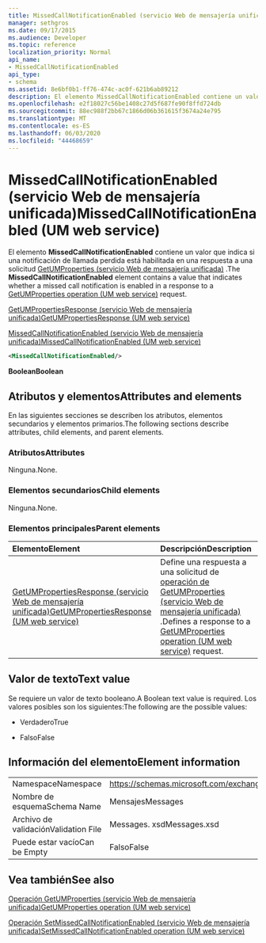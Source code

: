 ```yaml
---
title: MissedCallNotificationEnabled (servicio Web de mensajería unificada)
manager: sethgros
ms.date: 09/17/2015
ms.audience: Developer
ms.topic: reference
localization_priority: Normal
api_name:
- MissedCallNotificationEnabled
api_type:
- schema
ms.assetid: 8e6bf0b1-ff76-474c-ac0f-621b6ab89212
description: El elemento MissedCallNotificationEnabled contiene un valor que indica si una notificación de llamada perdida está habilitada en una respuesta a una solicitud GetUMProperties (servicio Web de mensajería unificada).
ms.openlocfilehash: e2f18027c56be1408c27d5f687fe90f8ffd724db
ms.sourcegitcommit: 88ec988f2bb67c1866d06b361615f3674a24e795
ms.translationtype: MT
ms.contentlocale: es-ES
ms.lasthandoff: 06/03/2020
ms.locfileid: "44468659"
---
```

# <a name="missedcallnotificationenabled-um-web-service"></a><span data-ttu-id="e502d-103">MissedCallNotificationEnabled (servicio Web de mensajería unificada)</span><span class="sxs-lookup"><span data-stu-id="e502d-103">MissedCallNotificationEnabled (UM web service)</span></span>

<span data-ttu-id="e502d-104">El elemento **MissedCallNotificationEnabled** contiene un valor que indica si una notificación de llamada perdida está habilitada en una respuesta a una solicitud [GetUMProperties (servicio Web de mensajería unificada)](getumproperties-operation-um-web-service.md) .</span><span class="sxs-lookup"><span data-stu-id="e502d-104">The **MissedCallNotificationEnabled** element contains a value that indicates whether a missed call notification is enabled in a response to a [GetUMProperties operation (UM web service)](getumproperties-operation-um-web-service.md) request.</span></span> 
  
[<span data-ttu-id="e502d-105">GetUMPropertiesResponse (servicio Web de mensajería unificada)</span><span class="sxs-lookup"><span data-stu-id="e502d-105">GetUMPropertiesResponse (UM web service)</span></span>](getumpropertiesresponse-um-web-service.md)
  
[<span data-ttu-id="e502d-106">MissedCallNotificationEnabled (servicio Web de mensajería unificada)</span><span class="sxs-lookup"><span data-stu-id="e502d-106">MissedCallNotificationEnabled (UM web service)</span></span>](missedcallnotificationenabled-um-web-service.md)
  
```xml
<MissedCallNotificationEnabled/>
```

 <span data-ttu-id="e502d-107">**Boolean**</span><span class="sxs-lookup"><span data-stu-id="e502d-107">**Boolean**</span></span>
## <a name="attributes-and-elements"></a><span data-ttu-id="e502d-108">Atributos y elementos</span><span class="sxs-lookup"><span data-stu-id="e502d-108">Attributes and elements</span></span>

<span data-ttu-id="e502d-109">En las siguientes secciones se describen los atributos, elementos secundarios y elementos primarios.</span><span class="sxs-lookup"><span data-stu-id="e502d-109">The following sections describe attributes, child elements, and parent elements.</span></span>
  
### <a name="attributes"></a><span data-ttu-id="e502d-110">Atributos</span><span class="sxs-lookup"><span data-stu-id="e502d-110">Attributes</span></span>

<span data-ttu-id="e502d-111">Ninguna.</span><span class="sxs-lookup"><span data-stu-id="e502d-111">None.</span></span>
  
### <a name="child-elements"></a><span data-ttu-id="e502d-112">Elementos secundarios</span><span class="sxs-lookup"><span data-stu-id="e502d-112">Child elements</span></span>

<span data-ttu-id="e502d-113">Ninguna.</span><span class="sxs-lookup"><span data-stu-id="e502d-113">None.</span></span>
  
### <a name="parent-elements"></a><span data-ttu-id="e502d-114">Elementos principales</span><span class="sxs-lookup"><span data-stu-id="e502d-114">Parent elements</span></span>

|<span data-ttu-id="e502d-115">**Elemento**</span><span class="sxs-lookup"><span data-stu-id="e502d-115">**Element**</span></span>|<span data-ttu-id="e502d-116">**Descripción**</span><span class="sxs-lookup"><span data-stu-id="e502d-116">**Description**</span></span>|
|:-----|:-----|
|[<span data-ttu-id="e502d-117">GetUMPropertiesResponse (servicio Web de mensajería unificada)</span><span class="sxs-lookup"><span data-stu-id="e502d-117">GetUMPropertiesResponse (UM web service)</span></span>](getumpropertiesresponse-um-web-service.md) <br/> |<span data-ttu-id="e502d-118">Define una respuesta a una solicitud de [operación de GetUMProperties (servicio Web de mensajería unificada)](getumproperties-operation-um-web-service.md) .</span><span class="sxs-lookup"><span data-stu-id="e502d-118">Defines a response to a [GetUMProperties operation (UM web service)](getumproperties-operation-um-web-service.md) request.</span></span>  <br/> |
   
## <a name="text-value"></a><span data-ttu-id="e502d-119">Valor de texto</span><span class="sxs-lookup"><span data-stu-id="e502d-119">Text value</span></span>

<span data-ttu-id="e502d-120">Se requiere un valor de texto booleano.</span><span class="sxs-lookup"><span data-stu-id="e502d-120">A Boolean text value is required.</span></span> <span data-ttu-id="e502d-121">Los valores posibles son los siguientes:</span><span class="sxs-lookup"><span data-stu-id="e502d-121">The following are the possible values:</span></span>
  
- <span data-ttu-id="e502d-122">Verdadero</span><span class="sxs-lookup"><span data-stu-id="e502d-122">True</span></span>
    
- <span data-ttu-id="e502d-123">Falso</span><span class="sxs-lookup"><span data-stu-id="e502d-123">False</span></span>
    
## <a name="element-information"></a><span data-ttu-id="e502d-124">Información del elemento</span><span class="sxs-lookup"><span data-stu-id="e502d-124">Element information</span></span>

|||
|:-----|:-----|
|<span data-ttu-id="e502d-125">Namespace</span><span class="sxs-lookup"><span data-stu-id="e502d-125">Namespace</span></span>  <br/> |https://schemas.microsoft.com/exchange/services/2006/messages  <br/> |
|<span data-ttu-id="e502d-126">Nombre de esquema</span><span class="sxs-lookup"><span data-stu-id="e502d-126">Schema Name</span></span>  <br/> |<span data-ttu-id="e502d-127">Mensajes</span><span class="sxs-lookup"><span data-stu-id="e502d-127">Messages</span></span>  <br/> |
|<span data-ttu-id="e502d-128">Archivo de validación</span><span class="sxs-lookup"><span data-stu-id="e502d-128">Validation File</span></span>  <br/> |<span data-ttu-id="e502d-129">Messages. xsd</span><span class="sxs-lookup"><span data-stu-id="e502d-129">Messages.xsd</span></span>  <br/> |
|<span data-ttu-id="e502d-130">Puede estar vacío</span><span class="sxs-lookup"><span data-stu-id="e502d-130">Can be Empty</span></span>  <br/> |<span data-ttu-id="e502d-131">Falso</span><span class="sxs-lookup"><span data-stu-id="e502d-131">False</span></span>  <br/> |
   
## <a name="see-also"></a><span data-ttu-id="e502d-132">Vea también</span><span class="sxs-lookup"><span data-stu-id="e502d-132">See also</span></span>



[<span data-ttu-id="e502d-133">Operación GetUMProperties (servicio Web de mensajería unificada)</span><span class="sxs-lookup"><span data-stu-id="e502d-133">GetUMProperties operation (UM web service)</span></span>](getumproperties-operation-um-web-service.md)
  
[<span data-ttu-id="e502d-134">Operación SetMissedCallNotificationEnabled (servicio Web de mensajería unificada)</span><span class="sxs-lookup"><span data-stu-id="e502d-134">SetMissedCallNotificationEnabled operation (UM web service)</span></span>](setmissedcallnotificationenabled-operation-um-web-service.md)

